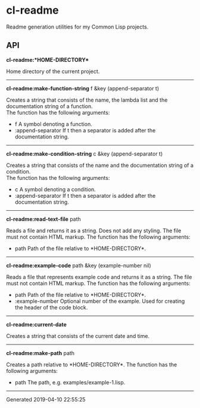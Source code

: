 cl-readme
=========

Readme generation utilities for my Common Lisp projects.

API
---

**cl-readme:\*HOME-DIRECTORY\***

Home directory of the current project.

* * *

**cl-readme:make-function-string** f &key (append-separator t)

Creates a string that consists of the name, the lambda list and the documentation string of a function.  
The function has the following arguments:

*   f A symbol denoting a function.
*   :append-separator If t then a separator is added after the documentation string.

* * *

**cl-readme:make-condition-string** c &key (append-separator t)

Creates a string that consists of the name and the documentation string of a condition.  
The function has the following arguments:

*   c A symbol denoting a condition.
*   :append-separator If t then a separator is added after the documentation string.

* * *

**cl-readme:read-text-file** path

Reads a file and returns it as a string. Does not add any styling. The file must not contain HTML markup. The function has the following arguments:

*   path Path of the file relative to \*HOME-DIRECTORY\*.

* * *

**cl-readme:example-code** path &key (example-number nil)

Reads a file that represents example code and returns it as a string. The file must not contain HTML markup. The function has the following arguments:

*   path Path of the file relative to \*HOME-DIRECTORY\*.
*   :example-number Optional number of the example. Used for creating the header of the code block.

* * *

**cl-readme:current-date**

Creates a string that consists of the current date and time.

* * *

**cl-readme:make-path** path

Creates a path relative to \*HOME-DIRECTORY\*. The function has the following arguments:

*   path The path, e.g. examples/example-1.lisp.

* * *

Generated 2019-04-10 22:55:25